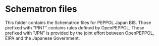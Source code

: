 # Schematron files

This folder contains the Schematron files for PEPPOL Japan BIS.
Those prefixed with "PINT" contains rules defined by OpenPEPPOL.
Those prefixed with "JPN" is provided by the joint effort between OpenPEPPOL, EIPA and the Japanese Government.

